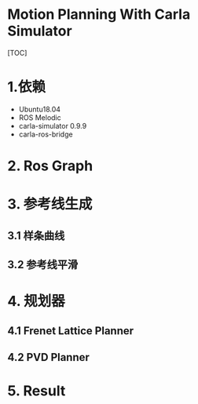 # Motion Planning With Carla Simulator

[TOC]

# 1.依赖

- Ubuntu18.04
- ROS Melodic
- carla-simulator 0.9.9
- carla-ros-bridge

# 2. Ros Graph



# 3. 参考线生成

## 3.1 样条曲线



## 3.2 参考线平滑





# 4. 规划器

## 4.1 Frenet Lattice Planner



## 4.2 PVD Planner



# 5. Result

